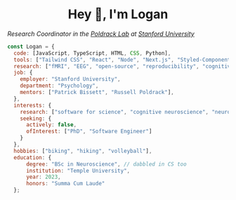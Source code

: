 <h1 align="center">Hey 👋, I'm Logan</h1>

<p><em>Research Coordinator in the <a href="https://poldracklab.org/">Poldrack Lab</a> at <a href="https://www.stanford.edu/">Stanford University</a></em></p>

```javascript
const Logan = {
  code: [JavaScript, TypeScript, HTML, CSS, Python],
  tools: ["Tailwind CSS", "React", "Node", "Next.js", "Styled-Components", "Docker"],
  research: ["fMRI", "EEG", "open-source", "reproducibility", "cognitive tasks"],
  job: {
    employer: "Stanford University",
    department: "Psychology",
    mentors: ["Patrick Bissett", "Russell Poldrack"],
  },
  interests: {
    research: ["software for science", "cognitive neuroscience", "neuroimaging"],
    seeking: {
      actively: false,
      ofInterest: ["PhD", "Software Engineer"]
    }
  },
  hobbies: ["biking", "hiking", "volleyball"],
  education: {
      degree: "BSc in Neuroscience", // dabbled in CS too 
      institution: "Temple University",
      year: 2023,
      honors: "Summa Cum Laude"
  };
```
<!--
**Dev-Logan-Bennett/Dev-Logan-Bennett** is a ✨ _special_ ✨ repository because its `README.md` (this file) appears on your GitHub profile.

Here are some ideas to get you started:

- 🔭 I’m currently working on ...
- 🌱 I’m currently learning ...
- 👯 I’m looking to collaborate on ...
- 🤔 I’m looking for help with ...
- 💬 Ask me about ...
- 📫 How to reach me: ...
- 😄 Pronouns: ...
- ⚡ Fun fact: ...
-->
